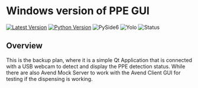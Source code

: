 # Windows version of PPE GUI

[![Latest Version](https://img.shields.io/badge/Log-v0.2.0-blue.svg)](CHANGELOG.md)
[![Python Version](https://img.shields.io/badge/Python-3.10.11-blue.svg?logo=python&logoColor=white)](https://www.python.org/downloads/release/python-31011/)
![PySide6](https://img.shields.io/badge/PySide6-6.9.0-blue.svg?logo=qt&logoColor=white)
![Yolo](https://img.shields.io/badge/Yolo-vSomething-purple.svg)
![Status](https://img.shields.io/badge/Status-Active-darkgreen.svg)

## Overview

This is the backup plan, where it is a simple Qt Application that is connected with a USB webcam to detect and display the PPE detection status. While there are also Avend Mock Server to work with the Avend Client GUI for testing if the dispensing is working.
